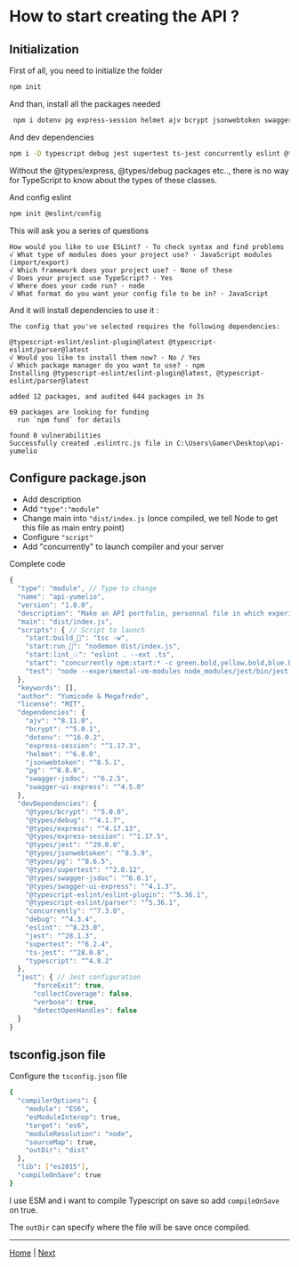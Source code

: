 # How to start creating the API ?

## Initialization

First of all, you need to initialize the folder

```sh
npm init
```

And than, install all the packages needed

```sh
 npm i dotenv pg express-session helmet ajv bcrypt jsonwebtoken swagger-jsdoc swagger-ui-express
```

And dev dependencies

```sh
npm i -D typescript debug jest supertest ts-jest concurrently eslint @types/bcrypt @types/debug @types/express @types/jest @types/supertest @types/express-session @types/pg @types/swagger-jsdoc @types/swagger-ui-express @types/jsonwebtoken @faker-js/faker
```

Without the @types/express, @types/debug packages etc.., there is no way for TypeScript to know about the types of these classes.

And config eslint

```sh
npm init @eslint/config
```

This will ask you a series of questions

    How would you like to use ESLint? · To check syntax and find problems
    √ What type of modules does your project use? · JavaScript modules (import/export)
    √ Which framework does your project use? · None of these
    √ Does your project use TypeScript? · Yes
    √ Where does your code run? · node
    √ What format do you want your config file to be in? · JavaScript

And it will install dependencies to use it :

```
The config that you've selected requires the following dependencies:

@typescript-eslint/eslint-plugin@latest @typescript-eslint/parser@latest
√ Would you like to install them now? · No / Yes
√ Which package manager do you want to use? · npm
Installing @typescript-eslint/eslint-plugin@latest, @typescript-eslint/parser@latest

added 12 packages, and audited 644 packages in 3s

69 packages are looking for funding
  run `npm fund` for details

found 0 vulnerabilities
Successfully created .eslintrc.js file in C:\Users\Gamer\Desktop\api-yumelio
```

## Configure package.json

- Add description
- Add `"type":"module"`
- Change main into `"dist/index.js` (once compiled, we tell Node to get this file as main entry point)
- Configure `"script"`
- Add "concurrently" to launch compiler and your server

Complete code

```js
{
  "type": "module", // Type to change
  "name": "api-yumelio",
  "version": "1.0.0",
  "description": "Make an API portfolio, personnal file in which experiences and formation can be shown", // Description to fill
  "main": "dist/index.js",
  "scripts": { // Script to launch
    "start:build_🏡": "tsc -w",
    "start:run_🚀": "nodemon dist/index.js",
    "start:lint_💥": "eslint . --ext .ts",
    "start": "concurrently npm:start:* -c green.bold,yellow.bold,blue.bold",
    "test": "node --experimental-vm-modules node_modules/jest/bin/jest.js --watchAll"
  },
  "keywords": [],
  "author": "Yumicode & Megafredo",
  "license": "MIT",
  "dependencies": {
    "ajv": "^8.11.0",
    "bcrypt": "^5.0.1",
    "dotenv": "^16.0.2",
    "express-session": "^1.17.3",
    "helmet": "^6.0.0",
    "jsonwebtoken": "^8.5.1",
    "pg": "^8.8.0",
    "swagger-jsdoc": "^6.2.5",
    "swagger-ui-express": "^4.5.0"
  },
  "devDependencies": {
    "@types/bcrypt": "^5.0.0",
    "@types/debug": "^4.1.7",
    "@types/express": "^4.17.13",
    "@types/express-session": "^1.17.5",
    "@types/jest": "^29.0.0",
    "@types/jsonwebtoken": "^8.5.9",
    "@types/pg": "^8.6.5",
    "@types/supertest": "^2.0.12",
    "@types/swagger-jsdoc": "^6.0.1",
    "@types/swagger-ui-express": "^4.1.3",
    "@typescript-eslint/eslint-plugin": "^5.36.1",
    "@typescript-eslint/parser": "^5.36.1",
    "concurrently": "^7.3.0",
    "debug": "^4.3.4",
    "eslint": "^8.23.0",
    "jest": "^28.1.3",
    "supertest": "^6.2.4",
    "ts-jest": "^28.0.8",
    "typescript": "^4.8.2"
  },
  "jest": { // Jest configuration
      "forceExit": true,
      "collectCoverage": false,
      "verbose": true,
      "detectOpenHandles": false
  }
}

```

## tsconfig.json file

Configure the `tsconfig.json` file

```sh
{
  "compilerOptions": {
    "module": "ES6",
    "esModuleInterop": true,
    "target": "es6",
    "moduleResolution": "node",
    "sourceMap": true,
    "outDir": "dist"
  },
  "lib": ["es2015"],
  "compileOnSave": true
}

```

I use ESM and i want to compile Typescript on save so add `compileOnSave` on true.

The `outDir` can specify where the file will be save once compiled.

---

[Home](../README.md) | [Next](./01_folder.md)
